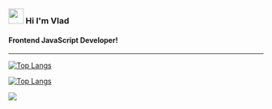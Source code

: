 <h3> <img width="30px" src="https://blog.joypixels.com/content/images/2019/06/waving_hand_sign_1024.gif"> Hi I'm Vlad</h3><h4>Frontend JavaScript Developer!</h4>
<hr>

[![Top Langs](https://github-readme-stats.vercel.app/api/top-langs/?username=obezyankaa&langs_count=8)](https://github.com/Obezyankaa/github-readme-stats)

[![Top Langs](https://github-readme-stats.vercel.app/api/top-langs/?username=obezyankaa&show_icons=true&theme=radical)](https://github.com/Obezyankaa/github-readme-stats)

<a href="https://github.com/anuraghazra/github-readme-stats">
  <img align="center" src="https://github-readme-stats.vercel.app/api/pin/?username=anuraghazra&repo=github-readme-stats" />
</a>
